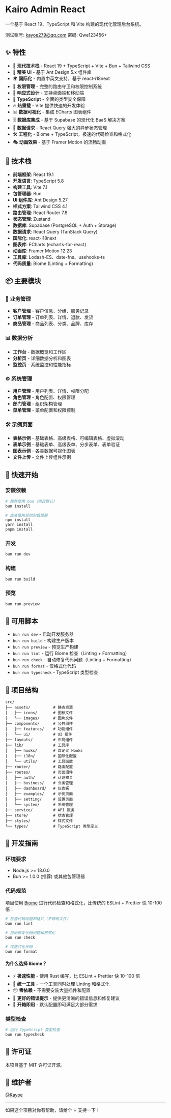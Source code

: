 # Kairo Admin React

一个基于 React 19、TypeScript 和 Vite 构建的现代化管理后台系统。

测试账号: kayoe279@qq.com  密码: Qwe123456+

## ✨ 特性

- 🚀 **现代技术栈** - React 19 + TypeScript + Vite + Bun + Tailwind CSS
- 🎨 **精美 UI** - 基于 Ant Design 5.x 组件库
- 🌍 **国际化** - 内置中英文支持，基于 react-i18next
- 🔐 **权限管理** - 完整的路由守卫和权限控制系统
- 📱 **响应式设计** - 支持桌面端和移动端
- 🎯 **TypeScript** - 全面的类型安全保障
- 🔥 **热重载** - Vite 提供快速的开发体验
- 📊 **数据可视化** - 集成 ECharts 图表组件
- 🗄️ **数据库集成** - 基于 Supabase 的现代化 BaaS 解决方案
- 🔄 **数据请求** - React Query 强大的异步状态管理
- 🛠️ **工程化** - Biome + TypeScript，极速的代码检查和格式化
- 🎭 **动画效果** - 基于 Framer Motion 的流畅动画

## 🚀 技术栈

- **前端框架**: React 19.1
- **开发语言**: TypeScript 5.8
- **构建工具**: Vite 7.1
- **包管理器**: Bun
- **UI 组件库**: Ant Design 5.27
- **样式方案**: Tailwind CSS 4.1
- **路由管理**: React Router 7.8
- **状态管理**: Zustand
- **数据库**: Supabase (PostgreSQL + Auth + Storage)
- **数据请求**: React Query (TanStack Query)
- **国际化**: react-i18next
- **图表库**: ECharts (echarts-for-react)
- **动画库**: Framer Motion 12.23
- **工具库**: Lodash-ES、date-fns、usehooks-ts
- **代码质量**: Biome (Linting + Formatting)

## 📦 主要模块

### 🏢 业务管理

- **客户管理** - 客户信息、分组、服务记录
- **订单管理** - 订单列表、详情、退款、发货
- **商品管理** - 商品列表、分类、品牌、库存

### 📊 数据分析

- **工作台** - 数据概览和工作区
- **分析页** - 详细数据分析和图表
- **监控页** - 系统监控和性能指标

### ⚙️ 系统管理

- **用户管理** - 用户列表、详情、权限分配
- **角色管理** - 角色配置、权限管理
- **部门管理** - 组织架构管理
- **菜单管理** - 菜单配置和权限控制

### 🛠️ 示例页面

- **表格示例** - 基础表格、高级表格、可编辑表格、虚拟滚动
- **表单示例** - 基础表单、高级表单、分步表单、表单验证
- **图表示例** - 各类数据可视化图表
- **文件上传** - 文件上传组件示例

## 🚀 快速开始

### 安装依赖

```bash
# 推荐使用 bun（项目默认）
bun install

# 或者使用其他包管理器
npm install
yarn install
pnpm install
```

### 开发

```bash
bun run dev
```

### 构建

```bash
bun run build
```

### 预览

```bash
bun run preview
```

## 📜 可用脚本

- `bun run dev` - 启动开发服务器
- `bun run build` - 构建生产版本
- `bun run preview` - 预览生产构建
- `bun run lint` - 运行 Biome 检查（Linting + Formatting）
- `bun run check` - 自动修复代码问题（Linting + Formatting）
- `bun run format` - 仅格式化代码
- `bun run typecheck` - TypeScript 类型检查

## 📁 项目结构

```
src/
├── assets/          # 静态资源
│   ├── icons/       # 图标文件
│   └── images/      # 图片文件
├── components/      # 公共组件
│   ├── features/    # 功能组件
│   └── ui/          # UI 组件
├── layouts/         # 布局组件
├── lib/             # 工具库
│   ├── hooks/       # 自定义 Hooks
│   ├── i18n/        # 国际化配置
│   └── utils/       # 工具函数
├── router/          # 路由配置
├── routes/          # 页面组件
│   ├── auth/        # 认证相关
│   ├── business/    # 业务管理
│   ├── dashboard/   # 仪表板
│   ├── examples/    # 示例页面
│   ├── setting/     # 设置页面
│   └── system/      # 系统管理
├── service/         # API 服务
├── store/           # 状态管理
├── styles/          # 样式文件
└── types/           # TypeScript 类型定义
```

## 🔧 开发指南

### 环境要求

- Node.js >= 18.0.0
- Bun >= 1.0.0 (推荐) 或其他包管理器

### 代码规范

项目使用 [Biome](https://biomejs.dev/) 进行代码检查和格式化，比传统的 ESLint + Prettier 快 10-100 倍：

```bash
# 检查代码问题和格式（不修改文件）
bun run lint

# 自动修复代码问题和格式化
bun run check

# 仅格式化代码
bun run format
```

#### 为什么选择 Biome？

- ⚡️ **极速性能** - 使用 Rust 编写，比 ESLint + Prettier 快 10-100 倍
- 🔧 **统一工具** - 一个工具同时处理 Linting 和格式化
- 📦 **零依赖** - 不需要安装大量插件和配置
- 🎨 **更好的错误提示** - 提供更清晰的错误信息和修复建议
- 🔄 **开箱即用** - 默认配置即可满足大部分需求

### 类型检查

```bash
# 运行 TypeScript 类型检查
bun run typecheck
```

## 📄 许可证

本项目基于 MIT 许可证开源。

## 👥 维护者

[@Kayoe](https://github.com/kayoe279)

---

如果这个项目对你有帮助，请给个 ⭐️ 支持一下！
